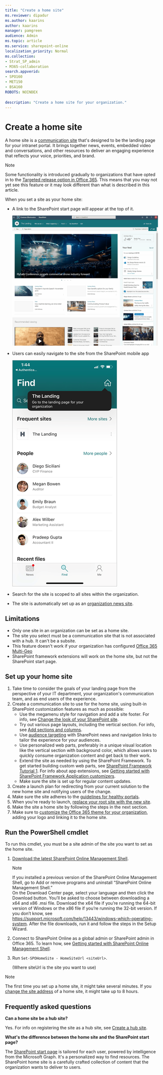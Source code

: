 ```yaml
---
title: "Create a home site"
ms.reviewer: dipadur
ms.author: kaarins
author: kaarins
manager: pamgreen
audience: Admin
ms.topic: article
ms.service: sharepoint-online
localization_priority: Normal
ms.collection:  
- Strat_SP_admin
- M365-collaboration
search.appverid:
- SPO160
- MET150
- BSA160
ROBOTS: NOINDEX

description: "Create a home site for your organization."
---
```


# Create a home site
  
A home site is a [communication site](https://support.office.com/article/94A33429-E580-45C3-A090-5512A8070732
) that's designed to be the landing page for your intranet portal. It brings together news, events, embedded video and conversations, and other resources to deliver an engaging experience that reflects your voice, priorities, and brand. 

> [!NOTE]
> Some functionality is introduced gradually to organizations that have opted in to the [Targeted release option in Office 365](/office365/admin/manage/release-options-in-office-365). This means that you may not yet see this feature or it may look different than what is described in this article. 

When you set a site as your home site:

- A link to the SharePoint start page will appear at the top of it.

    ![Going from the home site to the SharePoint start page](media/home-site.gif)

- Users can easily navigate to the site from the SharePoint mobile app

    ![Link to the home site in the SharePoint mobile app](media/home-site-fre.png)

- Search for the site is scoped to all sites within the organization.
- The site is automatically set up as an [organization news site](organization-news-site.md).

## Limitations

- Only one site in an organization can be set as a home site. 
- The site you select must be a communication site that is not associated with a hub. It can't be a subsite. 
- This feature doesn't work if your organization has configured [Office 365 Multi-Geo](/office365/enterprise/multi-geo-capabilities-in-onedrive-and-sharepoint-online-in-office-365)
- SharePoint framework extensions will work on the home site, but not the SharePoint start page.
 
## Set up your home site

1. Take time to consider the goals of your landing page from the perspective of your IT department, your organization's communication team, and as end users of the experience.
2. Create a communication site to use for the home site, using built-in SharePoint customization features as much as possible:
    - Use the megamenu style for navigation and add a site footer. For info, see [Change the look of your SharePoint site](https://support.office.com/article/06bbadc3-6b04-4a60-9d14-894f6a170818).
    - Try out various page layouts, including the vertical section. For info, see [Add sections and columns](https://support.office.com/article/fc491eb4-f733-4825-8fe2-e1ed80bd0899).
    - Use [audience targeting](https://support.office.com/article/68113d1b-be99-4d4c-a61c-73b087f48a81) with SharePoint news and navigation links to tailor the experience for your audiences.
    - Use personalized web parts, preferably in a unique visual location like the vertical section with background color, which allows users to quickly consume organization content and get back to their work. 
    - Extend the site as needed by using the SharePoint Framework. To get started building custom web parts, see [SharePoint Framework Tutorial 1](https://www.youtube.com/watch?v=S3tG2DE8tR8). For info about app extensions, see [Getting started with SharePoint Framework Application customizers](https://www.youtube.com/watch?v=gp056PEZoRQ&list=PLR9nK3mnD-OV6WhWHOMAvW-T_EBGKIs3u&index=18&t=0s).
    - Make sure the site is set up for regular content updates. 
3. Create a launch plan for redirecting from your current solution to the new home site and notifying users of the change.
4. Make sure the site adheres to the [guidelines for healthy portals](https://Aka.ms/portalhealth).
5. When you're ready to launch, [replace your root site with the new site](modern-root-site.md#swap-your-root-site).
6. Make the site a home site by following the steps in the next section.
7. Make sure to [customize the Office 365 theme for your organization](/office365/admin/setup/customize-your-organization-theme), adding your logo and linking it to the home site. 

## Run the PowerShell cmdlet

To run this cmdlet, you must be a site admin of the site you want to set as the home site.

1. [Download the latest SharePoint Online Management Shell](https://go.microsoft.com/fwlink/p/?LinkId=255251).

    > [!NOTE]
    > If you installed a previous version of the SharePoint Online Management Shell, go to Add or remove programs and uninstall “SharePoint Online Management Shell.” <br>On the Download Center page, select your language and then click the Download button. You’ll be asked to choose between downloading a x64 and x86 .msi file. Download the x64 file if you’re running the 64-bit version of Windows or the x86 file if you’re running the 32-bit version. If you don’t know, see https://support.microsoft.com/help/13443/windows-which-operating-system. After the file downloads, run it and follow the steps in the Setup Wizard. 
    
2. Connect to SharePoint Online as a global admin or SharePoint admin in Office 365. To learn how, see [Getting started with SharePoint Online Management Shell](/powershell/sharepoint/sharepoint-online/connect-sharepoint-online).
    
3. Run `Set-SPOHomeSite - HomeSiteUrl <siteUrl>`.

    (Where siteUrl is the site you want to use)

> [!NOTE]
> The first time you set up a home site, it might take several minutes. If you [change the site address](change-site-address.md) of a home site, it might take up to 8 hours.

## Frequently asked questions

**Can a home site be a hub site?**

Yes. For info on registering the site as a hub site, see [Create a hub site](create-hub-site).

**What's the difference between the home site and the SharePoint start page?**

The [SharePoint start page](https://support.office.com/article/5ffd35a6-9fd8-47a4-900d-c548208d092e) is tailored for each user, powered by intelligence from the Microsoft Graph. It's a personalized way to find resources. The SharePoint home site is a carefully crafted collection of content that the organization wants to deliver to users. 

